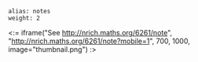 ````
alias: notes
weight: 2
````

<:= iframe("See http://nrich.maths.org/6261/note", "http://nrich.maths.org/6261/note?mobile=1", 700, 1000, image="thumbnail.png") :>